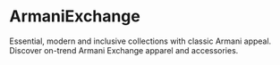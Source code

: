 # ArmaniExchange

Essential, modern and inclusive collections with classic Armani appeal. Discover on-trend Armani Exchange apparel and accessories.
